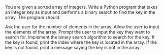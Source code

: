 You are given a sorted array of integers. Write a Python program that takes an integer key as input and performs a binary search to find the key in the array. The program should:

Ask the user for the number of elements in the array.
Allow the user to input the elements of the array.
Prompt the user to input the key they want to search for.
Implement the binary search algorithm to search for the key.
If the key is found, print the index where the key is located in the array.
If the key is not found, print a message saying the key is not in the array.